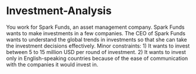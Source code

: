 # Investment-Analysis
You work for Spark Funds, an asset management company. Spark Funds wants to make investments in a few companies. The CEO of Spark Funds wants to understand the global trends in investments so that she can take the investment decisions effectively. Minor constraints: 1) It wants to invest between 5 to 15 million USD per round of investment. 2) It wants to invest only in English-speaking countries because of the ease of communication with the companies it would invest in.
